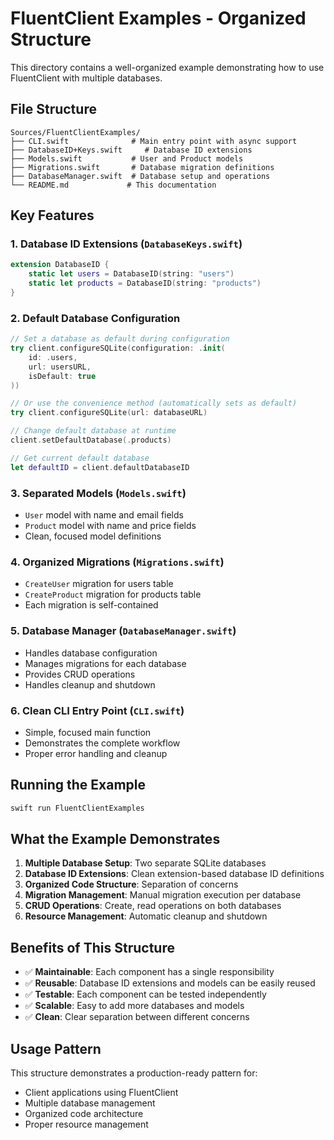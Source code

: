 # FluentClient Examples - Organized Structure

This directory contains a well-organized example demonstrating how to use FluentClient with multiple databases.

## File Structure

```
Sources/FluentClientExamples/
├── CLI.swift              # Main entry point with async support
├── DatabaseID+Keys.swift     # Database ID extensions
├── Models.swift           # User and Product models
├── Migrations.swift       # Database migration definitions
├── DatabaseManager.swift  # Database setup and operations
└── README.md             # This documentation
```

## Key Features

### 1. **Database ID Extensions** (`DatabaseKeys.swift`)
```swift
extension DatabaseID {
    static let users = DatabaseID(string: "users")
    static let products = DatabaseID(string: "products")
}
```

### 2. **Default Database Configuration**
```swift
// Set a database as default during configuration
try client.configureSQLite(configuration: .init(
    id: .users, 
    url: usersURL, 
    isDefault: true
))

// Or use the convenience method (automatically sets as default)
try client.configureSQLite(url: databaseURL)

// Change default database at runtime
client.setDefaultDatabase(.products)

// Get current default database
let defaultID = client.defaultDatabaseID
```

### 3. **Separated Models** (`Models.swift`)
- `User` model with name and email fields
- `Product` model with name and price fields
- Clean, focused model definitions

### 4. **Organized Migrations** (`Migrations.swift`)
- `CreateUser` migration for users table
- `CreateProduct` migration for products table
- Each migration is self-contained

### 5. **Database Manager** (`DatabaseManager.swift`)
- Handles database configuration
- Manages migrations for each database
- Provides CRUD operations
- Handles cleanup and shutdown

### 6. **Clean CLI Entry Point** (`CLI.swift`)
- Simple, focused main function
- Demonstrates the complete workflow
- Proper error handling and cleanup

## Running the Example

```bash
swift run FluentClientExamples
```

## What the Example Demonstrates

1. **Multiple Database Setup**: Two separate SQLite databases
2. **Database ID Extensions**: Clean extension-based database ID definitions
3. **Organized Code Structure**: Separation of concerns
4. **Migration Management**: Manual migration execution per database
5. **CRUD Operations**: Create, read operations on both databases
6. **Resource Management**: Automatic cleanup and shutdown

## Benefits of This Structure

- ✅ **Maintainable**: Each component has a single responsibility
- ✅ **Reusable**: Database ID extensions and models can be easily reused
- ✅ **Testable**: Each component can be tested independently
- ✅ **Scalable**: Easy to add more databases and models
- ✅ **Clean**: Clear separation between different concerns

## Usage Pattern

This structure demonstrates a production-ready pattern for:
- Client applications using FluentClient
- Multiple database management
- Organized code architecture
- Proper resource management
